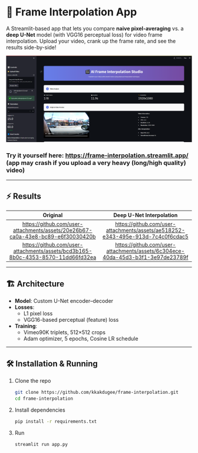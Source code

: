 # 🎥 Frame Interpolation App

A Streamlit-based app that lets you compare **naive pixel-averaging** vs. a **deep U-Net** model (with VGG16 perceptual loss) for video frame interpolation. Upload your video, crank up the frame rate, and see the results side-by-side!

![App Preview](./media/preview.png)  
### Try it yourself here: https://frame-interpolation.streamlit.app/ (app may crash if you upload a very heavy (long/high quality) video)

---

## ⚡ Results

| Original | Deep U-Net Interpolation |
|:--------:|:------------------------:|
| https://github.com/user-attachments/assets/20e26b67-ca0a-43e8-bc89-e6f30030420b | https://github.com/user-attachments/assets/ae518252-e343-495e-913d-7c4c0f6cdac5 |
| https://github.com/user-attachments/assets/bcd3b165-8b0c-4353-8570-11dd66fd32ea | https://github.com/user-attachments/assets/6c304ece-40da-45d3-b3f1-3e97de23789f |

---

## 🏗️ Architecture

- **Model**: Custom U-Net encoder–decoder  
- **Losses**:  
  - L1 pixel loss  
  - VGG16-based perceptual (feature) loss  
- **Training**:  
  - Vimeo90K triplets, 512×512 crops  
  - Adam optimizer, 5 epochs, Cosine LR schedule  

---

## 🛠️ Installation & Running

1. Clone the repo  
   ```bash
   git clone https://github.com/kkakdugee/frame-interpolation.git
   cd frame-interpolation
   ```

2. Install dependencies
   ```bash
   pip install -r requirements.txt
   ``` 

3. Run
   ```bash
   streamlit run app.py
   ```
